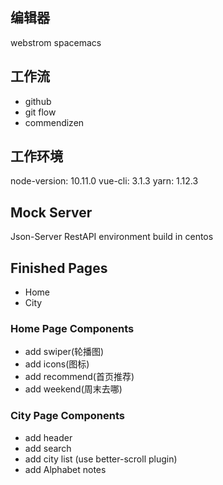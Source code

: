 ## 编辑器
webstrom spacemacs

## 工作流
- github  
- git flow 
- commendizen 

## 工作环境
node-version: 10.11.0
vue-cli: 3.1.3
yarn: 1.12.3

## Mock Server

Json-Server RestAPI environment build in centos

## Finished Pages 
- Home 
- City

### Home Page Components  
- add swiper(轮播图)
- add icons(图标)
- add recommend(首页推荐)
- add weekend(周末去哪)

### City Page Components  
- add header  
- add search 
- add city list (use better-scroll plugin)
- add Alphabet notes 

